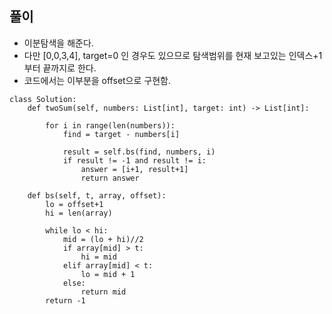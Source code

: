 
## 풀이
- 이분탐색을 해준다.
- 다만 [0,0,3,4], target=0 인 경우도 있으므로 탐색범위를 현재 보고있는 인덱스+1 부터 끝까지로 한다.
- 코드에서는 이부분을 offset으로 구현함.
```python3
class Solution:
    def twoSum(self, numbers: List[int], target: int) -> List[int]:
        
        for i in range(len(numbers)):
            find = target - numbers[i]
            
            result = self.bs(find, numbers, i)
            if result != -1 and result != i:
                answer = [i+1, result+1]
                return answer
        
    def bs(self, t, array, offset):
        lo = offset+1
        hi = len(array)
        
        while lo < hi:
            mid = (lo + hi)//2
            if array[mid] > t:
                hi = mid
            elif array[mid] < t:
                lo = mid + 1
            else:
                return mid
        return -1
```
